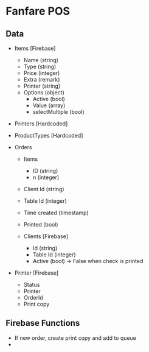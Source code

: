 # Fanfare POS

## Data

- Items [Firebase]
  - Name  (string)
  - Type  (string)
  - Price  (integer)
  - Extra (remark)
  - Printer (string)
  - Options (object)
    - Active (bool)
    - Value (array)
    - selectMultiple (bool)

- Printers [Hardcoded]

- ProductTypes [Hardcoded]

- Orders
  - Items
    - ID (string)
    - n (integer)
  - Client Id (string)
  - Table Id (integer)
  - Time created (timestamp)
  - Printed (bool)

  - Clients [Firebase]
    - Id (string)
    - Table Id (integer)
    - Active (bool) -> False when check is printed

- Printer [Firebase]
  - Status
  - Printer
  - OrderId
  - Print copy

## Firebase Functions
- If new order, create print copy and add to queue
- 